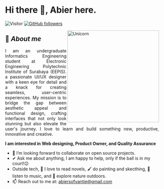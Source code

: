 # Hi there 👋, Abier here. 
![Visitor](https://visitor-badge.laobi.icu/badge?page_id=Bhargavi-hash.repoName) [![GitHub followers](https://img.shields.io/github/followers/Bhargavi-hash.svg?style=social&label=Follow)](https://github.com/Bhargavi-hash?tab=followers)<br/>

<!--
**Bhargavi-hash/Bhargavi-hash** is a ✨ _special_ ✨ repository because its `README.md` (this file) appears on your GitHub profile.
-->

<img align="right" width=300px alt="Unicorn" src="https://media4.giphy.com/media/v1.Y2lkPTc5MGI3NjExNjI5bTM0cXM0NjN3emExMDBpM2gwczJqZzJvMndpODh4c3Y0ODJ5YyZlcD12MV9pbnRlcm5hbF9naWZfYnlfaWQmY3Q9Zw/2IudUHdI075HL02Pkk/giphy.gif" />

## 🌼&nbsp;***About me***
<p align="justify">I am an undergraduate Informatics Engineering student at  Electronic Engineering Polytechnic Institute of Surabaya (EEPIS). a passionate UI/UX designer with a keen eye for detail and a knack for creating seamless, user-centric experiences. My mission is to bridge the gap between aesthetic appeal and functional design, crafting interfaces that not only look stunning but also elevate the user's journey. I love to learn and build something new, productive, innovative and creative. </p>

**I am interested in Web designing, Product Owner, and Quality Assurance**
- 👯 I’m looking forward to collaborate on open source projects.
- ✔ Ask me about anything, I am happy to help, only if the ball is in my court!😉<br>
- Outside tech, 📖 I love to read novels, 🖌️ do painting and skecthing, 🎵 listen to music, and 🌴 explore nature outdoors.
- 📫 Reach out to me at: <a href="abiersofyantie@gmail.com">abiersofyantie@gmail.com</a>

